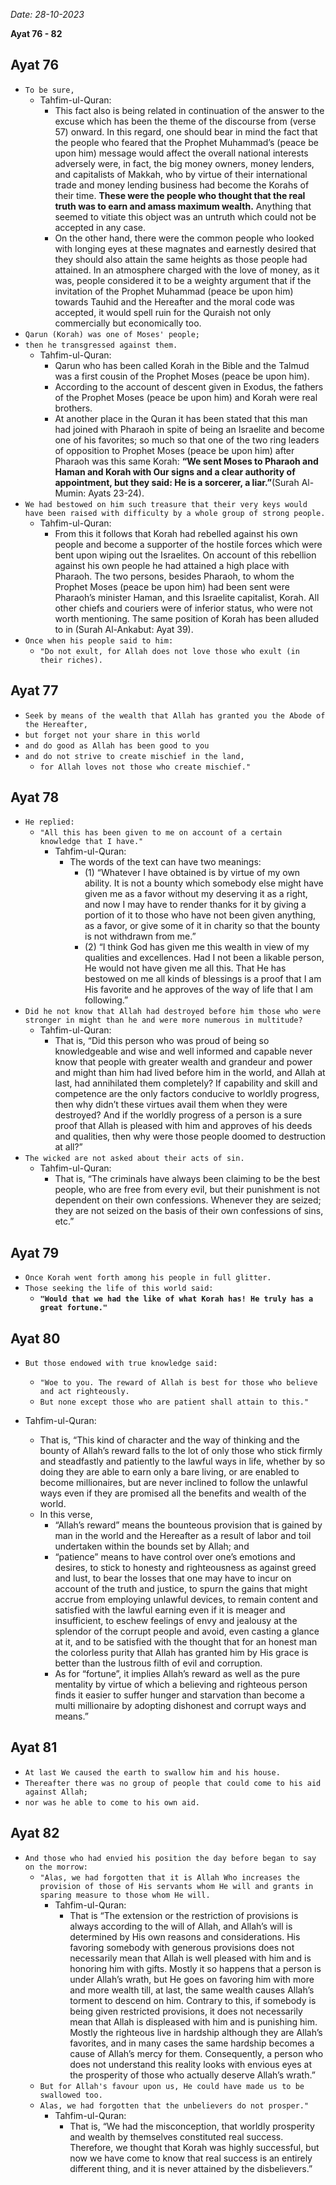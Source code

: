 *Date: 28-10-2023*

**Ayat 76 - 82**

## Ayat 76

- `To be sure,`
  - Tahfim-ul-Quran:
    - This fact also is being related in continuation of the answer to the excuse which has been the theme of the discourse from (verse 57) onward. In this regard, one should bear in mind the fact that the people who feared that the Prophet Muhammad’s (peace be upon him) message would affect the overall national interests adversely were, in fact, the big money owners, money lenders, and capitalists of Makkah, who by virtue of their international trade and money lending business had become the Korahs of their time. **These were the people who thought that the real truth was to earn and amass maximum wealth.** Anything that seemed to vitiate this object was an untruth which could not be accepted in any case.
    - On the other hand, there were the common people who looked with longing eyes at these magnates and earnestly desired that they should also attain the same heights as those people had attained. In an atmosphere charged with the love of money, as it was, people considered it to be a weighty argument that if the invitation of the Prophet Muhammad (peace be upon him) towards Tauhid and the Hereafter and the moral code was accepted, it would spell ruin for the Quraish not only commercially but economically too.
- `Qarun (Korah) was one of Moses' people;`
- `then he transgressed against them.`
  - Tahfim-ul-Quran:
    - Qarun who has been called Korah in the Bible and the Talmud was a first cousin of the Prophet Moses (peace be upon him).
    - According to the account of descent given in Exodus, the fathers of the Prophet Moses (peace be upon him) and Korah were real brothers.
    - At another place in the Quran it has been stated that this man had joined with Pharaoh in spite of being an Israelite and become one of his favorites; so much so that one of the two ring leaders of opposition to Prophet Moses (peace be upon him) after Pharaoh was this same Korah: **“We sent Moses to Pharaoh and Haman and Korah with Our signs and a clear authority of appointment, but they said: He is a sorcerer, a liar.”**(Surah Al-Mumin: Ayats 23-24).
- `We had bestowed on him such treasure that their very keys would have been raised with difficulty by a whole group of strong people.`
  - Tahfim-ul-Quran:
    - From this it follows that Korah had rebelled against his own people and become a supporter of the hostile forces which were bent upon wiping out the Israelites. On account of this rebellion against his own people he had attained a high place with Pharaoh. The two persons, besides Pharaoh, to whom the Prophet Moses (peace be upon him) had been sent were Pharaoh’s minister Haman, and this Israelite capitalist, Korah. All other chiefs and couriers were of inferior status, who were not worth mentioning. The same position of Korah has been alluded to in (Surah Al-Ankabut: Ayat 39).
- `Once when his people said to him:`
  - `"Do not exult, for Allah does not love those who exult (in their riches).`

## Ayat 77

- `Seek by means of the wealth that Allah has granted you the Abode of the Hereafter,`
- `but forget not your share in this world`
- `and do good as Allah has been good to you`
- `and do not strive to create mischief in the land,`
  - `for Allah loves not those who create mischief."`

## Ayat 78

- `He replied:`
  - `"All this has been given to me on account of a certain knowledge that I have."`
    - Tahfim-ul-Quran:
      - The words of the text can have two meanings:
        - (1) “Whatever I have obtained is by virtue of my own ability. It is not a bounty which somebody else might have given me as a favor without my deserving it as a right, and now I may have to render thanks for it by giving a portion of it to those who have not been given anything, as a favor, or give some of it in charity so that the bounty is not withdrawn from me.”
        - (2) “I think God has given me this wealth in view of my qualities and excellences. Had I not been a likable person, He would not have given me all this. That He has bestowed on me all kinds of blessings is a proof that I am His favorite and he approves of the way of life that I am following.”
- `Did he not know that Allah had destroyed before him those who were stronger in might than he and were more numerous in multitude?`
  - Tahfim-ul-Quran:
    - That is, “Did this person who was proud of being so knowledgeable and wise and well informed and capable never know that people with greater wealth and grandeur and power and might than him had lived before him in the world, and Allah at last, had annihilated them completely? If capability and skill and competence are the only factors conducive to worldly progress, then why didn’t these virtues avail them when they were destroyed? And if the worldly progress of a person is a sure proof that Allah is pleased with him and approves of his deeds and qualities, then why were those people doomed to destruction at all?”
- `The wicked are not asked about their acts of sin.`
  - Tahfim-ul-Quran:
    - That is, “The criminals have always been claiming to be the best people, who are free from every evil, but their punishment is not dependent on their own confessions. Whenever they are seized; they are not seized on the basis of their own confessions of sins, etc.”

## Ayat 79

- `Once Korah went forth among his people in full glitter.`
- `Those seeking the life of this world said:`
  - **`"Would that we had the like of what Korah has! He truly has a great fortune."`**

## Ayat 80

- `But those endowed with true knowledge said:`
  - `"Woe to you. The reward of Allah is best for those who believe and act righteously.`
  - `But none except those who are patient shall attain to this."`

- Tahfim-ul-Quran:
  - That is, “This kind of character and the way of thinking and the bounty of Allah’s reward falls to the lot of only those who stick firmly and steadfastly and patiently to the lawful ways in life, whether by so doing they are able to earn only a bare living, or are enabled to become millionaires, but are never inclined to follow the unlawful ways even if they are promised all the benefits and wealth of the world. 
  - In this verse,
    - “Allah’s reward” means the bounteous provision that is gained by man in the world and the Hereafter as a result of labor and toil undertaken within the bounds set by Allah; and 
    - “patience” means to have control over one’s emotions and desires, to stick to honesty and righteousness as against greed and lust, to bear the losses that one may have to incur on account of the truth and justice, to spurn the gains that might accrue from employing unlawful devices, to remain content and satisfied with the lawful earning even if it is meager and insufficient, to eschew feelings of envy and jealousy at the splendor of the corrupt people and avoid, even casting a glance at it, and to be satisfied with the thought that for an honest man the colorless purity that Allah has granted him by His grace is better than the lustrous filth of evil and corruption.
    - As for “fortune”, it implies Allah’s reward as well as the pure mentality by virtue of which a believing and righteous person finds it easier to suffer hunger and starvation than become a multi millionaire by adopting dishonest and corrupt ways and means.”

## Ayat 81

- `At last We caused the earth to swallow him and his house.`
- `Thereafter there was no group of people that could come to his aid against Allah;`
- `nor was he able to come to his own aid.`

## Ayat 82

- `And those who had envied his position the day before began to say on the morrow:`
  - `"Alas, we had forgotten that it is Allah Who increases the provision of those of His servants whom He will and grants in sparing measure to those whom He will.`
    - Tahfim-ul-Quran:
      - That is “The extension or the restriction of provisions is always according to the will of Allah, and Allah’s will is determined by His own reasons and considerations. His favoring somebody with generous provisions does not necessarily mean that Allah is well pleased with him and is honoring him with gifts. Mostly it so happens that a person is under Allah’s wrath, but He goes on favoring him with more and more wealth till, at last, the same wealth causes Allah’s torment to descend on him. Contrary to this, if somebody is being given restricted provisions, it does not necessarily mean that Allah is displeased with him and is punishing him. Mostly the righteous live in hardship although they are Allah’s favorites, and in many cases the same hardship becomes a cause of Allah’s mercy for them. Consequently, a person who does not understand this reality looks with envious eyes at the prosperity of those who actually deserve Allah’s wrath.”
  - `But for Allah's favour upon us, He could have made us to be swallowed too.`
  - `Alas, we had forgotten that the unbelievers do not prosper."`
    - Tahfim-ul-Quran:
      - That is, “We had the misconception, that worldly prosperity and wealth by themselves constituted real success. Therefore, we thought that Korah was highly successful, but now we have come to know that real success is an entirely different thing, and it is never attained by the disbelievers.”